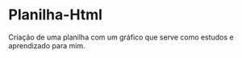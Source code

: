 # Planilha-Html
 Criação de uma planilha com um gráfico que serve como estudos e aprendizado para mim.

